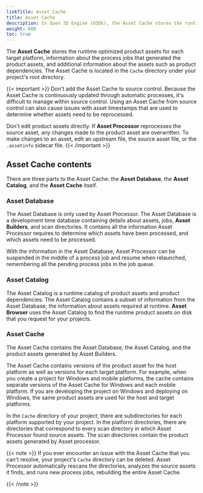 ```yaml
---
linkTitle: Asset Cache 
title: Asset Cache
description: In Open 3D Engine (O3DE), the Asset Cache stores the runtime optimized product assets for your project, as well as process job and dependency information.
weight: 600
toc: true
---
```


The **Asset Cache** stores the runtime optimized product assets for each target platform, information about the process jobs that generated the product assets, and additional information about the assets such as product dependencies. The Asset Cache is located in the `Cache` directory under your project's root directory.

{{< important >}}
Don't add the Asset Cache to source control. Because the Asset Cache is continuously updated through automatic processes, it's difficult to manage within source control. Using an Asset Cache from source control can also cause issues with asset timestamps that are used to determine whether assets need to be reprocessed.

Don't edit product assets directly. If **Asset Processor** reprocesses the source asset, any changes made to the product asset are overwritten. To make changes to an asset, edit an upstream file, the source asset file, or the `.assetinfo` sidecar file.
{{< /important >}}

## Asset Cache contents

There are three parts to the Asset Cache: the **Asset Database**, the **Asset Catalog**, and the **Asset Cache** itself.


### Asset Database

The Asset Database is only used by Asset Processor. The Asset Database is a development time database containing details about assets, jobs, **Asset Builders**, and scan directories. It contains all the information Asset Processor requires to determine which assets have been processed, and which assets need to be processed.

With the information in the Asset Database, Asset Processor can be suspended in the middle of a process job and resume when relaunched, remembering all the pending process jobs in the job queue.

### Asset Catalog

The Asset Catalog is a runtime catalog of product assets and product dependencies. The Asset Catalog contains a subset of information from the Asset Database; the information about assets required at runtime. **Asset Browser** uses the Asset Catalog to find the runtime product assets on disk that you request for your projects. 

### Asset Cache

 The Asset Cache contains the Asset Database, the Asset Catalog, and the product assets generated by Asset Builders.

 The Asset Cache contains versions of the product asset for the host platform as well as versions for each target platform. For example, when you create a project for Windows and mobile platforms, the cache contains separate versions of the Asset Cache for Windows and each mobile platform. If you are developing the project on Windows and deploying on Windows, the same product assets are used for the host and target platforms.

 
 In the `Cache` directory of your project, there are subdirectories for each platform supported by your project. In the platform directories, there are directories that correspond to every scan directory in which Asset Processor found source assets. The scan directories contain the product assets generated by Asset processor.

{{< note >}}
If you ever encounter an issue with the Asset Cache that you can't resolve, your project's `Cache` directory can be deleted. Asset Processor automatically rescans the directories, analyzes the source assets it finds, and runs new process jobs, rebuilding the entire Asset Cache.

{{< /note >}}
